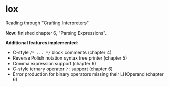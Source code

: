 # lox
Reading through "Crafting Interpreters"

**Now**: finished chapter 6, "Parsing Expressions".

**Additional features implemented**:
- C-style `/* ... */` block comments (chapter 4)
- Reverse Polish notation syntax tree printer (chapter 5)
- Comma expression support (chapter 6)
- C-style ternary operator `?:` support (chapter 6)
- Error production for binary operators missing their LHOperand (chapter 6)






